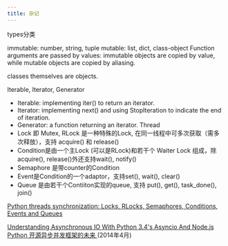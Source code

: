 ```yaml
---
title: 杂记
---
```

types分类

immutable: number, string, tuple
mutable: list, dict, class-object
Function arguments are passed by values: immutable objects are copied by value, while mutable objects are copied by aliasing.

classes themselves are objects.

Iterable, Iterator, Generator

* Iterable: implementing iter() to return an iterator.
* Iterator: implementing next() and using StopIteration to indicate the end of iteration.
* Generator: a function returning an iterator.
Thread
* Lock 即 Mutex, RLock 是一种特殊的Lock, 在同一线程中可多次获取（需多次释放），支持 acquire() 和 release()
* Condition是由一个主Lock (可以是RLock)和若干个 Waiter Lock 组成，除acquire(), release()外还支持wait(), notify()
* Semaphore 是带counter的Condition
* Event是Condition的一个adaptor，支持set(), wait(), clear()
* Queue 是由若干个Contiiton实现的queue, 支持 put(), get(), task_done(), join()

[Python threads synchronization: Locks, RLocks, Semaphores, Conditions, Events and Queues](http://www.laurentluce.com/posts/python-threads-synchronization-locks-rlocks-semaphores-conditions-events-and-queues/)

[Understanding Asynchronous IO With Python 3.4's Asyncio And Node.js](http://sahandsaba.com/understanding-asyncio-node-js-python-3-4.html)
[Python 开源异步并发框架的未来 ](https://segmentfault.com/a/1190000000471602)(2014年4月)